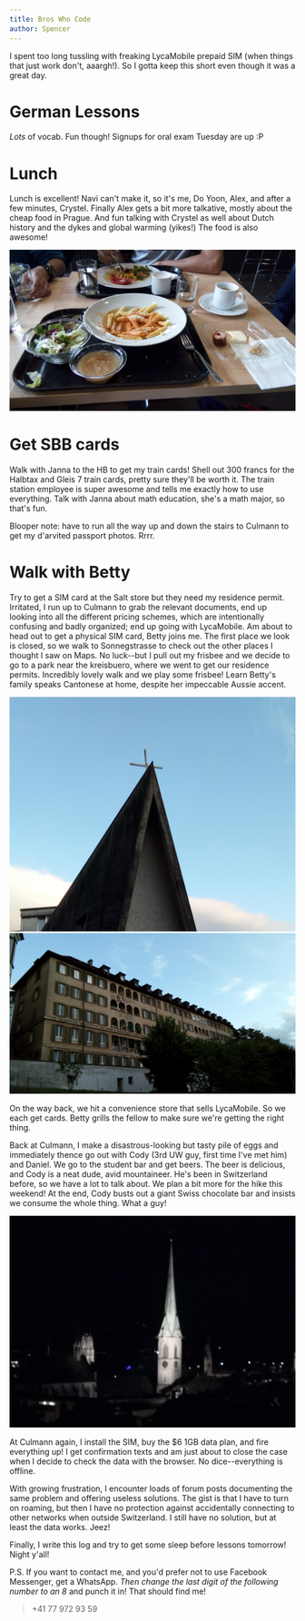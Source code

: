 ```yaml
---
title: Bros Who Code
author: Spencer
---
```


I spent too long tussling with freaking LycaMobile prepaid SIM (when things that just work don't, aaargh!). So I gotta keep this short even though it was a great day.

# German Lessons

*Lots* of vocab. Fun though! Signups for oral exam Tuesday are up :P

# Lunch

Lunch is excellent! Navi can't make it, so it's me, Do Yoon, Alex, and after a few minutes, Crystel. Finally Alex gets a bit more talkative, mostly about the cheap food in Prague. And fun talking with Crystel as well about Dutch history and the dykes and global warming (yikes!) The food is also awesome!

![mmm_pasta](../images/mmm_pasta.jpg)

# Get SBB cards

Walk with Janna to the HB to get my train cards! Shell out 300 francs for the Halbtax and Gleis 7 train cards, pretty sure they'll be worth it. The train station employee is super awesome and tells me exactly how to use everything. Talk with Janna about math education, she's a math major, so that's fun.

Blooper note: have to run all the way up and down the stairs to Culmann to get my d'arvited passport photos. Rrrr.

# Walk with Betty

Try to get a SIM card at the Salt store but they need my residence permit. Irritated, I run up to Culmann to grab the relevant documents, end up looking into all the different pricing schemes, which are intentionally confusing and badly organized; end up going with LycaMobile. Am about to head out to get a physical SIM card, Betty joins me. The first place we look is closed, so we walk to Sonnegstrasse to check out the other places I thought I saw on Maps. No luck--but I pull out my frisbee and we decide to go to a park near the kreisbuero, where we went to get our residence permits. Incredibly lovely walk and we play some frisbee! Learn Betty's family speaks Cantonese at home, despite her impeccable Aussie accent.

![modern chapel](../images/modern%20chapel.jpg)
![castle_apartment](../images/castle_apartment.jpg)

On the way back, we hit a convenience store that sells LycaMobile. So we each get cards. Betty grills the fellow to make sure we're getting the right thing.

Back at Culmann, I make a disastrous-looking but tasty pile of eggs and immediately thence go out with Cody (3rd UW guy, first time I've met him) and Daniel. We go to the student bar and get beers. The beer is delicious, and Cody is a neat dude, avid mountaineer. He's been in Switzerland before, so we have a lot to talk about. We plan a bit more for the hike this weekend! At the end, Cody busts out a giant Swiss chocolate bar and insists we consume the whole thing. What a guy!

![nightspire](../images/nightspire.jpg)

At Culmann again, I install the SIM, buy the $6 1GB data plan, and fire everything up! I get confirmation texts and am just about to close the case when I decide to check the data with the browser. No dice--everything is offline.

With growing frustration, I encounter loads of forum posts documenting the same problem and offering useless solutions. The gist is that I have to turn on roaming, but then I have no protection against accidentally connecting to other networks when outside Switzerland. I still have no solution, but at least the data works. Jeez!

Finally, I write this log and try to get some sleep before lessons tomorrow! Night y'all!

P.S. If you want to contact me, and you'd prefer not to use Facebook Messenger, get a WhatsApp. *Then change the last digit of the following number to an 8* and punch it in! That should find me!

> +41 77 972 93 59





